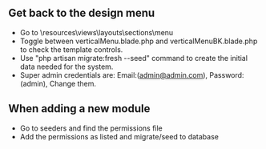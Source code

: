 ## Get back to the design menu

- Go to \resources\views\layouts\sections\menu
- Toggle between verticalMenu.blade.php and verticalMenuBK.blade.php to check the template controls.
- Use "php artisan migrate:fresh --seed" command to create the initial data needed for the system.
- Super admin credentials are: Email:(admin@admin.com), Password:(admin), Change them.


## When adding a new module
- Go to seeders and find the permissions file
- Add the permissions as listed and migrate/seed to database
